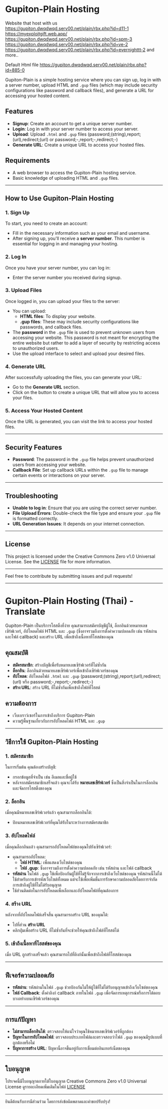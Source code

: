 # Gupiton-Plain Hosting

Website that host with us
https://gupiton.dwqdwqd.serv00.net/plain/rbx.php?id=d11-1
https://myexploitgift.web.app/
https://gupiton.dwqdwqd.serv00.net/plain/rbx.php?id=spm-3
https://gupiton.dwqdwqd.serv00.net/plain/rbx.php?id=ve-2
https://gupiton.dwqdwqd.serv00.net/plain/rbx.php?id=evernighttt-2
and more..

Default Html file
https://gupiton.dwqdwqd.serv00.net/plain/rbx.php?id=885-0

Gupiton-Plain is a simple hosting service where you can sign up, log in with a server number, upload HTML and `.gup` files (which may include security configurations like password and callback files), and generate a URL for accessing your hosted content.

## Features

- **Signup**: Create an account to get a unique server number.
- **Login**: Log in with your server number to access your server.
- **Upload**: Upload `.html` and `.gup` files (password;(string),report;(url),redirect;(url) or password;-,report;-,redirect;-)
- **Generate URL**: Create a unique URL to access your hosted files.

## Requirements

- A web browser to access the Gupiton-Plain hosting service.
- Basic knowledge of uploading HTML and `.gup` files.

---

## How to Use Gupiton-Plain Hosting

### 1. Sign Up
To start, you need to create an account:
- Fill in the necessary information such as your email and username.
- After signing up, you'll receive a **server number**. This number is essential for logging in and managing your hosting.

### 2. Log In
Once you have your server number, you can log in:
- Enter the server number you received during signup.

### 3. Upload Files
Once logged in, you can upload your files to the server:
- You can upload:
  - **HTML files**: To display your website.
  - **.gup files**: These may include security configurations like passwords, and callback files.
- The **password** in the `.gup` file is used to prevent unknown users from accessing your website. This password is not meant for encrypting the entire website but rather to add a layer of security by restricting access to unauthorized users.
- Use the upload interface to select and upload your desired files.

### 4. Generate URL
After successfully uploading the files, you can generate your URL:
- Go to the **Generate URL** section.
- Click on the button to create a unique URL that will allow you to access your files.

### 5. Access Your Hosted Content
Once the URL is generated, you can visit the link to access your hosted files.

---

## Security Features
- **Password**: The password in the `.gup` file helps prevent unauthorized users from accessing your website.
- **Callback File**: Set up callback URLs within the `.gup` file to manage certain events or interactions on your server.

---

## Troubleshooting

- **Unable to log in**: Ensure that you are using the correct server number.
- **File Upload Errors**: Double-check the file type and ensure your `.gup` file is formatted correctly.
- **URL Generation Issues**: It depends on your internet connection.

---

## License

This project is licensed under the Creative Commons Zero v1.0 Universal License. See the [LICENSE](LICENSE) file for more information.

---

Feel free to contribute by submitting issues and pull requests!


---

# Gupiton-Plain Hosting (Thai) - Translate

Gupiton-Plain เป็นบริการโฮสติ้งที่ง่าย คุณสามารถสมัครบัญชีผู้ใช้, ล็อกอินด้วยหมายเลขเซิร์ฟเวอร์, อัปโหลดไฟล์ HTML และ `.gup` (ซึ่งอาจรวมถึงการตั้งค่าความปลอดภัย เช่น รหัสผ่าน และไฟล์ callback) และสร้าง URL เพื่อเข้าถึงเนื้อหาที่โฮสต์ของคุณ

## คุณสมบัติ

- **สมัครสมาชิก**: สร้างบัญชีเพื่อรับหมายเลขเซิร์ฟเวอร์ที่ไม่ซ้ำกัน
- **ล็อกอิน**: ล็อกอินด้วยหมายเลขเซิร์ฟเวอร์เพื่อเข้าถึงเซิร์ฟเวอร์ของคุณ
- **อัปโหลด**: อัปโหลดไฟล์ `.html` และ `.gup` (password;(string),report;(url),redirect;(url) หรือ password;-,report;-,redirect;-)
- **สร้าง URL**: สร้าง URL ที่ไม่ซ้ำกันเพื่อเข้าถึงไฟล์ที่โฮสต์

## ความต้องการ

- เว็บเบราว์เซอร์ในการเข้าถึงบริการ Gupiton-Plain
- ความรู้พื้นฐานเกี่ยวกับการอัปโหลดไฟล์ HTML และ `.gup`

---

## วิธีการใช้ Gupiton-Plain Hosting

### 1. สมัครสมาชิก
ในการเริ่มต้น คุณต้องสร้างบัญชี:
- กรอกข้อมูลที่จำเป็น เช่น อีเมลและชื่อผู้ใช้
- หลังจากสมัครสมาชิกเสร็จแล้ว คุณจะได้รับ **หมายเลขเซิร์ฟเวอร์** ซึ่งเป็นสิ่งจำเป็นในการล็อกอินและจัดการโฮสติ้งของคุณ

### 2. ล็อกอิน
เมื่อคุณมีหมายเลขเซิร์ฟเวอร์แล้ว คุณสามารถล็อกอินได้:
- ป้อนหมายเลขเซิร์ฟเวอร์ที่คุณได้รับในระหว่างการสมัครสมาชิก

### 3. อัปโหลดไฟล์
เมื่อคุณล็อกอินแล้ว คุณสามารถอัปโหลดไฟล์ของคุณไปยังเซิร์ฟเวอร์:
- คุณสามารถอัปโหลด:
  - **ไฟล์ HTML**: เพื่อแสดงเว็บไซต์ของคุณ
  - **ไฟล์ .gup**: ซึ่งอาจรวมถึงการตั้งค่าความปลอดภัย เช่น รหัสผ่าน และไฟล์ callback
- **รหัสผ่าน** ในไฟล์ `.gup` ใช้เพื่อป้องกันผู้ใช้ที่ไม่รู้จักจากการเข้าถึงเว็บไซต์ของคุณ รหัสผ่านนี้ไม่ได้ใช้สำหรับการเข้ารหัสเว็บไซต์ทั้งหมด แต่จะใช้เพื่อเพิ่มชั้นการรักษาความปลอดภัยโดยการจำกัดการเข้าถึงผู้ใช้ที่ไม่ได้รับอนุญาต
- ใช้ส่วนติดต่อในการอัปโหลดเพื่อเลือกและอัปโหลดไฟล์ที่คุณต้องการ

### 4. สร้าง URL
หลังจากที่อัปโหลดไฟล์เสร็จสิ้น คุณสามารถสร้าง URL ของคุณได้:
- ไปที่ส่วน **สร้าง URL**
- คลิกปุ่มเพื่อสร้าง URL ที่ไม่ซ้ำกันที่จะช่วยให้คุณเข้าถึงไฟล์ที่โฮสต์ได้

### 5. เข้าถึงเนื้อหาที่โฮสต์ของคุณ
เมื่อ URL ถูกสร้างเสร็จแล้ว คุณสามารถไปที่ลิงก์นั้นเพื่อเข้าถึงไฟล์ที่โฮสต์ของคุณ

---

## ฟีเจอร์ความปลอดภัย
- **รหัสผ่าน**: รหัสผ่านในไฟล์ `.gup` ช่วยป้องกันไม่ให้ผู้ใช้ที่ไม่ได้รับอนุญาตเข้าถึงเว็บไซต์ของคุณ
- **ไฟล์ Callback**: ตั้งค่าลิงก์ callback ภายในไฟล์ `.gup` เพื่อจัดการเหตุการณ์หรือการโต้ตอบบางอย่างบนเซิร์ฟเวอร์ของคุณ

---

## การแก้ปัญหา

- **ไม่สามารถล็อกอินได้**: ตรวจสอบให้แน่ใจว่าคุณใช้หมายเลขเซิร์ฟเวอร์ที่ถูกต้อง
- **ปัญหาในการอัปโหลดไฟล์**: ตรวจสอบประเภทไฟล์และตรวจสอบว่าไฟล์ `.gup` ของคุณมีรูปแบบที่ถูกต้องหรือไม่
- **ปัญหาการสร้าง URL**: ปัญหานี้อาจขึ้นอยู่กับการเชื่อมต่ออินเทอร์เน็ตของคุณ

---

## ใบอนุญาต

โปรเจคนี้มีใบอนุญาตภายใต้ใบอนุญาต Creative Commons Zero v1.0 Universal License ดูรายละเอียดเพิ่มเติมในไฟล์ [LICENSE](LICENSE)

---

ยินดีต้อนรับการมีส่วนร่วม โดยการส่งข้อผิดพลาดและคำขอปรับปรุง!
